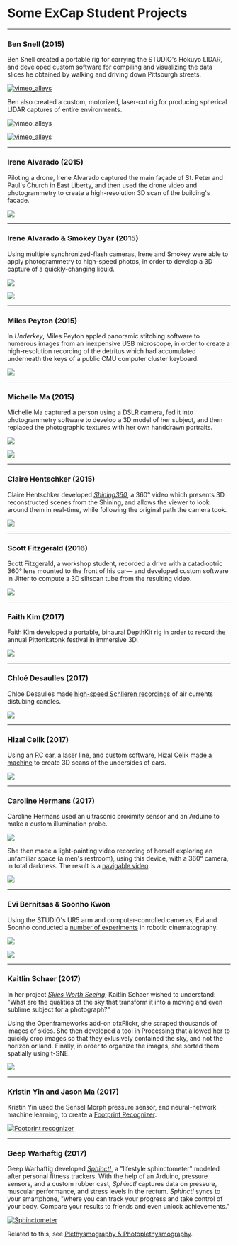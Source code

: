 # Some ExCap Student Projects

---
 
### Ben Snell (2015) 

Ben Snell created a portable rig for carrying the STUDIO's Hokuyo LIDAR, and developed custom software for compiling and visualizing the data slices he obtained by walking and driving down Pittsburgh streets.

[![vimeo_alleys](images/students/snell_lidar_alleys.jpg)](https://vimeo.com/144993841)

Ben also created a custom, motorized, laser-cut rig for producing spherical LIDAR captures of entire environments. 

![vimeo_alleys](images/students/snell_lidar_rig.gif)

[![vimeo_alleys](images/students/snell_lidar_forest.jpg)](https://vimeo.com/153716848)

---

### Irene Alvarado (2015) 

Piloting a drone, Irene Alvarado captured the main façade of St. Peter and Paul's Church in East Liberty, and then used the drone video and photogrammetry to create a high-resolution 3D scan of the building's facade.

![](images/students/irene_church5.png)

---

### Irene Alvarado & Smokey Dyar (2015)

Using multiple synchronized-flash cameras, Irene and Smokey were able to apply photogrammetry to high-speed photos, in order to develop a 3D capture of a quickly-changing liquid. 

![](images/students/irene_blue_gunk.jpg)

![](images/students/irene_handobj.gif)

---

### Miles Peyton (2015)

In *Underkey*, Miles Peyton appled panoramic stitching software to numerous images from an inexpensive USB microscope, in order to create a high-resolution recording of the detritus which had accumulated underneath the keys of a public CMU computer cluster keyboard.

[![](images/students/miles_underkey.jpg)](https://raw.githubusercontent.com/golanlevin/ExperimentalCapture/master/docs/images/students/miles_underkey.jpg)

---

### Michelle Ma (2015)

Michelle Ma captured a person using a DSLR camera, fed it into photogrammetry software to develop a 3D model of her subject, and then replaced the photographic textures with her own handdrawn portraits.

![](images/students/michelle_composite.png)

[![](images/students/michelle_animation.gif)](https://vimeo.com/148398718)

---

### Claire Hentschker (2015)

Claire Hentschker developed [*Shining360*](https://www.youtube.com/watch?v=AupAFblRwgY), a 360° video which presents 3D reconstructed scenes from the Shining, and allows the viewer to look around them in real-time, while following the original path the camera took. 

[![](images/students/claire_shining.jpg)](https://www.youtube.com/watch?v=AupAFblRwgY)


---

### Scott Fitzgerald (2016)

Scott Fitzgerald, a workshop student, recorded a drive with a catadioptric 360° lens mounted to the front of his car— and developed custom software in Jitter to compute a 3D slitscan tube from the resulting video. 

[![](images/students/scott_fitzgerald_03.jpg)](https://youtu.be/RJ9d5VkXzzY)

---

### Faith Kim (2017)

Faith Kim developed a portable, binaural DepthKit rig in order to record the annual Pittonkatonk festival in immersive 3D. 

[![](images/students/faith_kim_pittonkatonk.gif)](http://golancourses.net/excap17/fatik/05/14/fatik-final/)

---

### Chloé Desaulles (2017)

Chloé Desaulles made [high-speed Schlieren recordings](http://golancourses.net/excap17/cdslls/04/13/cdslls-event/) of air currents distubing candles. 

[![](images/students/chloe-desaulles-schlieren.gif)](https://vimeo.com/213102188)

---

### Hizal Celik (2017)

Using an RC car, a laser line, and custom software, Hizal Celik [made a machine](http://golancourses.net/excap17/hizlik/05/10/hizlik-final/) to create 3D scans of the undersides of cars.

[![](images/students/hizal-underside.gif)](http://golancourses.net/excap17/hizlik/05/10/hizlik-final/)

---

### Caroline Hermans (2017)

Caroline Hermans used an ultrasonic proximity sensor and an Arduino to make a custom illumination probe. 

![](images/students/caroline-hermans-ultrasonic-probe.gif)

She then made a light-painting video recording of herself exploring an unfamiliar space (a men's restroom), using this device, with a 360° camera, in total darkness. The result is a [navigable video](http://golancourses.net/excap17/caro/03/09/caro-place/).

[![](images/students/caroline-hermans-fast-trace.gif)](http://golancourses.net/excap17/caro/03/09/caro-place/)

---

### Evi Bernitsas & Soonho Kwon

Using the STUDIO's UR5 arm and computer-conrolled cameras, Evi and Soonho conducted a [number of experiments](http://golancourses.net/excap17/quan/05/11/quan-final/) in robotic cinematography.

![](images/students/soonho-evi-robot.gif)

[![](images/students/soonho-evi-faces.gif)](http://golancourses.net/excap17/quan/05/11/quan-final/)

---

### Kaitlin Schaer (2017)

In her project [*Skies Worth Seeing*](http://golancourses.net/excap17/gloeilamp/05/10/gloeilamp-final/), Kaitlin Schaer wished to understand: "What are the qualities of the sky that transform it into a moving and even sublime subject for a photograph?" 

Using the Openframeworks add-on ofxFlickr, she scraped thousands of images of skies. She then developed a tool in Processing that allowed her to quickly crop images so that they exlusively contained the sky, and not the horizon or land. Finally, in order to organize the images, she sorted them spatially using t-SNE.

![](images/students/gloeilamp_tsne_sky.jpg)

---

### Kristin Yin and Jason Ma (2017)

Kristin Yin used the Sensel Morph pressure sensor, and neural-network machine learning, to create a [Footprint Recognizer](http://golancourses.net/excap17/weija/04/27/kyin-and-weija-final-proposal/). 

[![Footprint recognizer](images/students/kyin-footprint.png)](http://golancourses.net/excap17/weija/04/27/kyin-and-weija-final-proposal/)

---

### Geep Warhaftig (2017)

Geep Warhaftig developed [*Sphinct!*](http://golancourses.net/excap17/geep/05/10/geep-final/), a "lifestyle sphinctometer" modeled after personal fitness trackers. With the help of an Arduino, pressure sensors, and a custom rubber cast, *Sphinct!* captures data on pressure, muscular performance, and stress levels in the rectum. *Sphinct!* syncs to your smartphone, "where you can track your progress and take control of your body. Compare your results to friends and even unlock achievements."

[![Sphinctometer](images/students/geep_sphinct.png)](https://www.youtube.com/watch?v=VGW29JOlCsA)

Related to this, see [Plethysmography & Photoplethysmography](https://www.queensu.ca/psychology/sexuality-and-gender-lab/lab-equipment).



